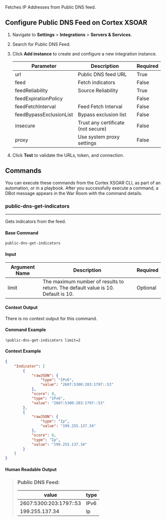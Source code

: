 Fetches IP Addresses from Public DNS feed.
## Configure Public DNS Feed on Cortex XSOAR

1. Navigate to **Settings** > **Integrations** > **Servers & Services**.
2. Search for Public DNS Feed.
3. Click **Add instance** to create and configure a new integration instance.

    | **Parameter** | **Description** | **Required** |
    | --- | --- | --- |
    | url | Public DNS feed URL | True |
    | feed | Fetch indicators | False |
    | feedReliability | Source Reliability | True |
    | feedExpirationPolicy |  | False |
    | feedFetchInterval | Feed Fetch Interval | False |
    | feedBypassExclusionList | Bypass exclusion list | False |
    | insecure | Trust any certificate \(not secure\) | False |
    | proxy | Use system proxy settings | False |

4. Click **Test** to validate the URLs, token, and connection.
## Commands
You can execute these commands from the Cortex XSOAR CLI, as part of an automation, or in a playbook.
After you successfully execute a command, a DBot message appears in the War Room with the command details.
### public-dns-get-indicators
***
Gets indicators from the feed.


#### Base Command

`public-dns-get-indicators`
#### Input

| **Argument Name** | **Description** | **Required** |
| --- | --- | --- |
| limit | The maximum number of results to return. The default value is 10. Default is 10. | Optional | 


#### Context Output

There is no context output for this command.

#### Command Example
```!public-dns-get-indicators limit=2```

#### Context Example
```json
{
    "Indicator": [
        {
            "rawJSON": {
                "type": "IPv6",
                "value": "2607:5300:203:1797::53"
            },
            "score": 0,
            "type": "IPv6",
            "value": "2607:5300:203:1797::53"
        },
        {
            "rawJSON": {
                "type": "Ip",
                "value": "199.255.137.34"
            },
            "score": 0,
            "type": "Ip",
            "value": "199.255.137.34"
        }
    ]
}
```

#### Human Readable Output

>### Public DNS Feed:
>|value|type|
>|---|---|
>| 2607:5300:203:1797::53 | IPv6 |
>| 199.255.137.34 | Ip |

